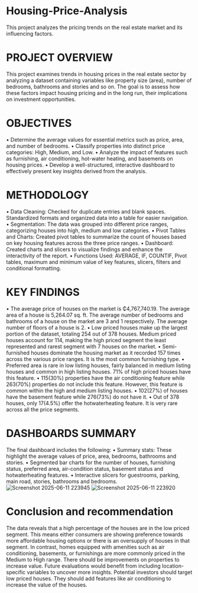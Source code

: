 # Housing-Price-Analysis
This project analyzes the pricing trends on the real estate market and its influencing factors.

# PROJECT OVERVIEW
This project examines trends in housing prices in the real estate sector by analyzing a dataset containing variables like property size (area), number of bedrooms, bathrooms and stories and so on. The goal is to assess how these factors impact housing pricing and in the long run, their implications on investment opportunities.

# OBJECTIVES
•	Determine the average values for essential metrics such as price, area, and number of bedrooms.
•	Classify properties into distinct price categories: High, Medium, and Low.
•	Analyze the impact of features such as furnishing, air conditioning, hot-water heating, and basements on housing prices.
•	Develop a well-structured, interactive dashboard to effectively present key insights derived from the analysis.

# METHODOLOGY
•	Data Cleaning: Checked for duplicate entries and blank spaces. Standardized formats and organized data into a table for easier navigation.
•	Segmentation: The data was grouped into different price ranges, categorizing houses into high, medium and low categories.
•	Pivot Tables and Charts: Created pivot tables to summarize the count of houses based on key housing features across the three price ranges.
•	Dashboard: Created charts and slicers to visualize findings and enhance the interactivity of the report.
•	Functions Used: AVERAGE, IF, COUNTIF, Pivot tables, maximum and minimum value of key features, slicers, filters and conditional formatting.

# KEY FINDINGS
•	The average price of houses on the market is ₵4,767,740.19. The average area of a house is 5,264.07 sq. ft. The average number of bedrooms and bathrooms of a house on the market are 3 and 1 respectively. The average number of floors of a house is 2.
•	Low priced houses make up the largest portion of the dataset, totaling 254 out of 378 houses. Medium priced houses account for 114, making the high priced segment the least represented and rarest segment with 7 houses on the market.
•	Semi-furnished houses dominate the housing market as it recorded 157 times across the various price ranges. It is the most common furnishing type.
•	Preferred area is rare in low listing houses, fairly balanced in medium listing houses and common in high listing houses. 71% of high priced houses have this feature.
•	115(30%) properties have the air conditioning feature while 263(70%) properties do not include this feature. However, this feature is common within the high and medium listing houses. 
•	102(27%) of houses have the basement feature while 276(73%) do not have it.
•	Out of 378 houses, only 17(4.5%) offer the hotwaterheating feature. It is very rare across all the price segments.  	

# DASHBOARDS SUMMARY
The final dashboard includes the following:
•	Summary stats: These highlight the average values of price, area, bedrooms, bathrooms and stories.
•	Segmented bar charts for the number of houses, furnishing status, preferred area, air-condition status, basement status and hotwaterheating features.
•	Interactive slicers for guestrooms, parking, main road, stories, bathrooms and bedrooms.
![Screenshot 2025-06-11 223945](https://github.com/user-attachments/assets/73d41785-f188-463e-a341-ed6e92f213d8)
![Screenshot 2025-06-11 223920](https://github.com/user-attachments/assets/8da1978e-4f44-4dc4-9299-154a7e192d72)















# Conclusion and recommendation
The data reveals that a high percentage of the houses are in the low priced segment. This means either consumers are showing preference towards more affordable housing options or there is an oversupply of houses in that segment. In contrast, homes equipped with amenities such as air conditioning, basements, or furnishings are more commonly priced in the Medium to High range.
There should be improvements on properties to increase value. Future evaluations would benefit from including location-specific variables to uncover more insights. Potential investors should target low priced houses. They should add features like air conditioning to increase the value of the houses.





























